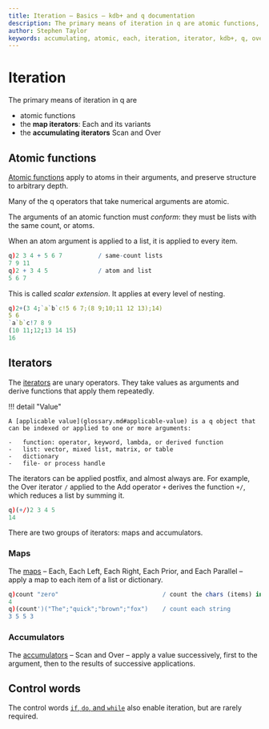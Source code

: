 ```yaml
---
title: Iteration – Basics – kdb+ and q documentation
description: The primary means of iteration in q are atomic functions, the map iterators Each and its variants, and the accumulating iterators Scan and Over.
author: Stephen Taylor
keywords: accumulating, atomic, each, iteration, iterator, kdb+, q, over, scan
---
```

# Iteration



The primary means of iteration in q are 

-   atomic functions
-   the **map iterators**: Each and its variants
-   the **accumulating iterators** Scan and Over


## Atomic functions

[Atomic functions](atomic.md) apply to atoms in their arguments, and preserve structure to arbitrary depth.

Many of the q operators that take numerical arguments are atomic. 

The arguments of an atomic function must _conform_: 
they must be lists with the same count, or atoms.

When an atom argument is applied to a list, it is applied to every item.

```q
q)2 3 4 + 5 6 7          / same-count lists
7 9 11
q)2 + 3 4 5              / atom and list
5 6 7
```

This is called _scalar extension_. It applies at every level of nesting.

```q
q)2+(3 4;`a`b`c!5 6 7;(8 9;10;11 12 13);14)
5 6
`a`b`c!7 8 9
(10 11;12;13 14 15)
16
```


## Iterators

The [iterators](../ref/iterators.md) are unary operators. 
They take values as arguments and derive functions that apply them repeatedly.

!!! detail "Value"

    A [applicable value](glossary.md#applicable-value) is a q object that can be indexed or applied to one or more arguments:

    -   function: operator, keyword, lambda, or derived function
    -   list: vector, mixed list, matrix, or table
    -   dictionary
    -   file- or process handle

The iterators can be applied postfix, and almost always are. 
For example, the Over iterator `/` applied to the Add operator `+` derives the function `+/`, which reduces a list by summing it.

```q
q)(+/)2 3 4 5
14
```

There are two groups of iterators: maps and accumulators.


### Maps

The [maps](../ref/maps.md) – Each, Each Left, Each Right, Each Prior, and Each Parallel – apply a map to each item of a list or dictionary.

```q
q)count "zero"                             / count the chars (items) in a string
4
q)(count')("The";"quick";"brown";"fox")    / count each string
3 5 5 3
```


### Accumulators

The [accumulators](../ref/accumulators.md) – Scan and Over – apply a value successively, first to the argument, then to the results of successive applications. 


## Control words

The control words [`if`, `do`, and `while`](control.md) also enable iteration, but are rarely required. 



